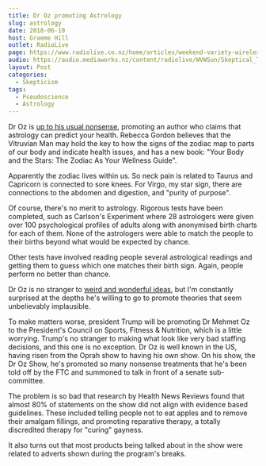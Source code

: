 ```yaml
---
title: Dr Oz promoting Astrology
slug: astrology
date: 2018-06-10
host: Graeme Hill
outlet: RadioLive
page: https://www.radiolive.co.nz/home/articles/weekend-variety-wireless/2018/06/skeptical-thoughts--shakti-mat---dr-oz.html
audio: https://audio.mediaworks.nz/content/radiolive/WVWSun/Skeptical_Thoughts_10_06_18.mp3
layout: Post
categories:
  - Skepticism
tags:
  - Pseudoscience
  - Astrology
---
```


Dr Oz is [up to his usual nonsense](https://www.doctoroz.com/episode/your-worrying-and-anxiety-could-be-because-you-re-not-getting-enough?video_id=5299154688001), promoting an author who claims that astrology can predict your health. Rebecca Gordon believes that the Vitruvian Man may hold the key to how the signs of the zodiac map to parts of our body and indicate health issues, and has a new book: "Your Body and the Stars: The Zodiac As Your Wellness Guide".

<!-- more -->

Apparently the zodiac lives within us. So neck pain is related to Taurus and Capricorn is connected to sore knees. For Virgo, my star sign, there are connections to the abdomen and digestion, and "purity of purpose".

Of course, there's no merit to astrology. Rigorous tests have been completed, such as Carlson's Experiment where 28 astrologers were given over 100 psychological profiles of adults along with anonymised birth charts for each of them. None of the astrologers were able to match the people to their births beyond what would be expected by chance.

Other tests have involved reading people several astrological readings and getting them to guess which one matches their birth sign. Again, people perform no better than chance.

Dr Oz is no stranger to [weird and wonderful ideas](https://www.snopes.com/fact-check/trump-nominating-dr-oz-presidential-council-sport-fitness-nutrition/), but I'm constantly surprised at the depths he's willing to go to promote theories that seem unbelievably implausible.

To make matters worse, president Trump will be promoting Dr Mehmet Oz to the President's Council on Sports, Fitness & Nutrition, which is a little worrying. Trump's no stranger to making what look like very bad staffing decisions, and this one is no exception. Dr Oz is well known in the US, having risen from the Oprah show to having his own show. On his show, the Dr Oz Show, he's promoted so many nonsense treatments that he's been told off by the FTC and summoned to talk in front of a senate sub-committee.

The problem is so bad that research by Health News Reviews found that almost 80% of statements on the show did not align with evidence based guidelines. These included telling people not to eat apples and to remove their amalgam fillings, and promoting reparative therapy, a totally discredited therapy for "curing" gayness.

It also turns out that most products being talked about in the show were related to adverts shown during the program's breaks.

